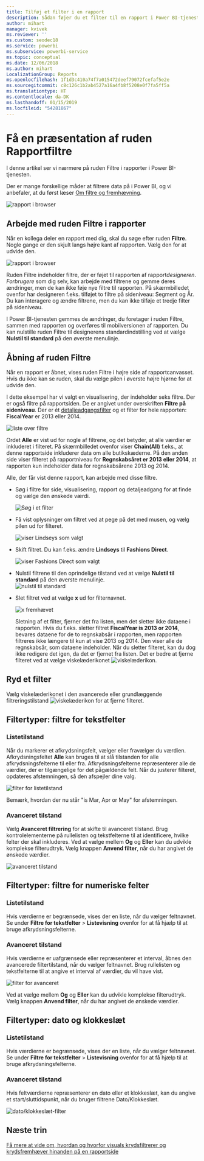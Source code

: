 ```yaml
---
title: Tilføj et filter i en rapport
description: Sådan føjer du et filter til en rapport i Power BI-tjenesten for forbrugere
author: mihart
manager: kvivek
ms.reviewer: ''
ms.custom: seodec18
ms.service: powerbi
ms.subservice: powerbi-service
ms.topic: conceptual
ms.date: 12/06/2018
ms.author: mihart
LocalizationGroup: Reports
ms.openlocfilehash: 1f1d3c410a74f7a015472deef79072fcefaf5e2e
ms.sourcegitcommit: c8c126c1b2ab4527a16a4fb8f5208e0f7fa5ff5a
ms.translationtype: HT
ms.contentlocale: da-DK
ms.lasthandoff: 01/15/2019
ms.locfileid: "54281867"
---
```

# <a name="take-a-tour-of-the-report-filters-pane"></a>Få en præsentation af ruden Rapportfiltre
I denne artikel ser vi nærmere på ruden Filtre i rapporter i Power BI-tjenesten.

Der er mange forskellige måder at filtrere data på i Power BI, og vi anbefaler, at du først læser [Om filtre og fremhævning](../power-bi-reports-filters-and-highlighting.md).

![rapport i browser](media/end-user-report-filter/power-bi-browser.png)

## <a name="working-with-the-report-filters-pane"></a>Arbejde med ruden Filtre i rapporter
Når en kollega deler en rapport med dig, skal du søge efter ruden **Filtre**. Nogle gange er den skjult langs højre kant af rapporten. Vælg den for at udvide den.   

![rapport i browser](media/end-user-report-filter/power-bi-expanded.png)

Ruden Filtre indeholder filtre, der er føjet til rapporten af rapport*designeren*. *Forbrugere* som dig selv, kan arbejde med filtrene og gemme deres ændringer, men de kan ikke føje nye filtre til rapporten. På skærmbilledet ovenfor har designeren f.eks. tilføjet to filtre på sideniveau: Segment og År. Du kan interagere og ændre filtrene, men du kan ikke tilføje et tredje filter på sideniveau.

I Power BI-tjenesten gemmes de ændringer, du foretager i ruden Filtre, sammen med rapporten og overføres til mobilversionen af rapporten. Du kan nulstille ruden Filtre til designerens standardindstilling ved at vælge **Nulstil til standard** på den øverste menulinje.     

## <a name="open-the-filters-pane"></a>Åbning af ruden Filtre
Når en rapport er åbnet, vises ruden Filtre i højre side af rapportcanvasset. Hvis du ikke kan se ruden, skal du vælge pilen i øverste højre hjørne for at udvide den.  

I dette eksempel har vi valgt en visualisering, der indeholder seks filtre. Der er også filtre på rapportsiden. De er angivet under overskriften **Filtre på sideniveau**. Der er ét [detaljeadgangsfilter](../power-bi-report-add-filter.md) og et filter for hele rapporten:  **FiscalYear** er 2013 eller 2014.

![liste over filtre](media/end-user-report-filter/power-bi-filter-list.png)

Ordet **Alle** er vist ud for nogle af filtrene, og det betyder, at alle værdier er inkluderet i filteret.  På skærmbilledet ovenfor viser **Chain(All)** f.eks., at denne rapportside inkluderer data om alle butikskæderne.  På den anden side viser filteret på rapportniveau for **Regnskabsåret er 2013 eller 2014**, at rapporten kun indeholder data for regnskabsårene 2013 og 2014.

Alle, der får vist denne rapport, kan arbejde med disse filtre.

- Søg i filtre for side, visualisering, rapport og detaljeadgang for at finde og vælge den ønskede værdi. 

    ![Søg i et filter](media/end-user-report-filter/power-bi-filter-search.png)

- Få vist oplysninger om filtret ved at pege på det med musen, og vælg pilen ud for filteret.
  
   ![viser Lindseys som valgt](media/end-user-report-filter/power-bi-expan-filter.png)
* Skift filtret. Du kan f.eks. ændre **Lindseys** til **Fashions Direct**.
  
     ![viser Fashions Direct som valgt](media/end-user-report-filter/power-bi-filter-chain.png)

* Nulstil filtrene til den oprindelige tilstand ved at vælge **Nulstil til standard** på den øverste menulinje.    
    ![nulstil til standard](media/end-user-report-filter/power-bi-reset-to-default.png)
    
* Slet filtret ved at vælge **x** ud for filternavnet.
  
    ![x fremhævet](media/end-user-report-filter/power-bi-delete-filter.png)

  Sletning af et filter, fjerner det fra listen, men det sletter ikke dataene i rapporten.  Hvis du f.eks. sletter filtret **FiscalYear is 2013 or 2014**, bevares dataene for de to regnskabsår i rapporten, men rapporten filtreres ikke længere til kun at vise 2013 og 2014. Den viser alle de regnskabsår, som dataene indeholder.  Når du sletter filteret, kan du dog ikke redigere det igen, da det er fjernet fra listen. Det er bedre at fjerne filteret ved at vælge viskelæderikonet ![ viskelæderikon ](media/end-user-report-filter/power-bi-eraser-icon.png).
  
  



## <a name="clear-a-filter"></a>Ryd et filter
 Vælg viskelæderikonet i den avancerede eller grundlæggende filtreringstilstand  ![viskelæderikon](media/end-user-report-filter/pbi_erasericon.jpg) for at fjerne filteret. 


## <a name="types-of-filters-text-field-filters"></a>Filtertyper: filtre for tekstfelter
### <a name="list-mode"></a>Listetilstand
Når du markerer et afkrydsningsfelt, vælger eller fravælger du værdien. Afkrydsningsfeltet **Alle** kan bruges til at slå tilstanden for alle afkrydsningsfelterne til eller fra. Afkrydsningsfelterne repræsenterer alle de værdier, der er tilgængelige for det pågældende felt.  Når du justerer filteret, opdateres afstemningen, så den afspejler dine valg. 

![filter for listetilstand](media/end-user-report-filter/power-bi-restatement-new.png)

Bemærk, hvordan der nu står "is Mar, Apr or May" for afstemningen.

### <a name="advanced-mode"></a>Avanceret tilstand
Vælg **Avanceret filtrering** for at skifte til avanceret tilstand. Brug kontrolelementerne på rullelisten og tekstfelterne til at identificere, hvilke felter der skal inkluderes. Ved at vælge mellem **Og** og **Eller** kan du udvikle komplekse filterudtryk. Vælg knappen **Anvend filter**, når du har angivet de ønskede værdier.  

![avanceret tilstand](media/end-user-report-filter/power-bi-advanced.png)

## <a name="types-of-filters-numeric-field-filters"></a>Filtertyper: filtre for numeriske felter
### <a name="list-mode"></a>Listetilstand
Hvis værdierne er begrænsede, vises der en liste, når du vælger feltnavnet.  Se under **Filtre for tekstfelter** &gt; **Listevisning** ovenfor for at få hjælp til at bruge afkrydsningsfelterne.   

### <a name="advanced-mode"></a>Avanceret tilstand
Hvis værdierne er uafgrænsede eller repræsenterer et interval, åbnes den avancerede filtertilstand, når du vælger feltnavnet. Brug rullelisten og tekstfelterne til at angive et interval af værdier, du vil have vist. 

![filter for avanceret](media/end-user-report-filter/power-bi-dropdown-and-text.png)

Ved at vælge mellem **Og** og **Eller** kan du udvikle komplekse filterudtryk. Vælg knappen **Anvend filter**, når du har angivet de ønskede værdier.

## <a name="types-of-filters-date-and-time"></a>Filtertyper: dato og klokkeslæt
### <a name="list-mode"></a>Listetilstand
Hvis værdierne er begrænsede, vises der en liste, når du vælger feltnavnet.  Se under **Filtre for tekstfelter** &gt; **Listevisning** ovenfor for at få hjælp til at bruge afkrydsningsfelterne.   

### <a name="advanced-mode"></a>Avanceret tilstand
Hvis feltværdierne repræsenterer en dato eller et klokkeslæt, kan du angive et start/sluttidspunkt, når du bruger filtrene Dato/Klokkeslæt.  

![dato/klokkeslæt-filter](media/end-user-report-filter/pbi_date-time-filters.png)


## <a name="next-steps"></a>Næste trin
[Få mere at vide om, hvordan og hvorfor visuals krydsfiltrerer og krydsfremhæver hinanden på en rapportside](end-user-interactions.md)